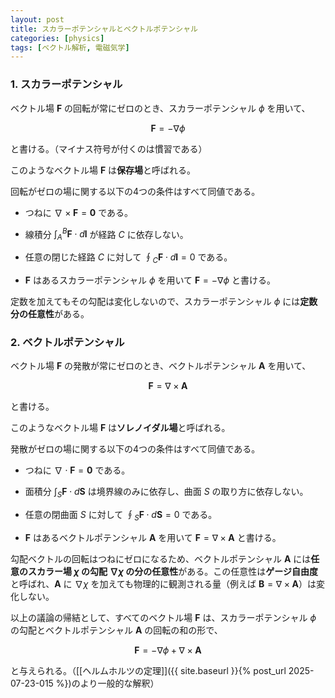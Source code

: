 ```yaml
---
layout: post
title: スカラーポテンシャルとベクトルポテンシャル
categories: [physics]
tags: [ベクトル解析, 電磁気学]
---
```


### 1. スカラーポテンシャル

ベクトル場 $\mathbf{F}$ の回転が常にゼロのとき、スカラーポテンシャル $\phi$ を用いて、

$$
\mathbf{F}=-\nabla\phi
$$

と書ける。（マイナス符号が付くのは慣習である）

このようなベクトル場 $\mathbf{F}$ は**保存場**と呼ばれる。

回転がゼロの場に関する以下の4つの条件はすべて同値である。

- つねに $\nabla\times\mathbf{F}=\mathbf{0}$ である。

- 線積分 $\int_A^B \mathbf{F} \cdot d \mathbf{l}$ が経路 $C$ に依存しない。

- 任意の閉じた経路 $C$ に対して $\oint_C\mathbf{F} \cdot d \mathbf{l}=0$ である。

- $\mathbf{F}$ はあるスカラーポテンシャル $\phi$ を用いて $\mathbf{F}=-\nabla\phi$ と書ける。

定数を加えてもその勾配は変化しないので、スカラーポテンシャル $\phi$ には**定数分の任意性**がある。

### 2. ベクトルポテンシャル

ベクトル場 $\mathbf{F}$ の発散が常にゼロのとき、ベクトルポテンシャル $\mathbf{A}$ を用いて、

$$
\mathbf{F}=\nabla\times\mathbf{A}
$$

と書ける。

このようなベクトル場 $\mathbf{F}$ は**ソレノイダル場**と呼ばれる。

発散がゼロの場に関する以下の4つの条件はすべて同値である。

- つねに $\nabla\cdot\mathbf{F}=\mathbf{0}$ である。

- 面積分 $\int_S \mathbf{F} \cdot d \mathbf{S}$ は境界線のみに依存し、曲面 $S$ の取り方に依存しない。

- 任意の閉曲面 $S$ に対して $\oint_S \mathbf{F} \cdot d \mathbf{S}=0$ である。

- $\mathbf{F}$ はあるベクトルポテンシャル $\mathbf{A}$ を用いて $\mathbf{F}=\nabla\times\mathbf{A}$ と書ける。


勾配ベクトルの回転はつねにゼロになるため、ベクトルポテンシャル $\mathbf{A}$ には**任意のスカラー場 $\chi$ の勾配 $\nabla\chi$ の分の任意性**がある。この任意性は**ゲージ自由度**と呼ばれ、$\mathbf{A}$ に $\nabla\chi$ を加えても物理的に観測される量（例えば $\mathbf{B}=\nabla\times\mathbf{A}$）は変化しない。

以上の議論の帰結として、すべてのベクトル場 $\mathbf{F}$ は、スカラーポテンシャル $\phi$ の勾配とベクトルポテンシャル $\mathbf{A}$ の回転の和の形で、

$$
\mathbf{F}=-\nabla\phi+\nabla\times\mathbf{A}
$$

と与えられる。（[[ヘルムホルツの定理]]({{ site.baseurl }}{% post_url 2025-07-23-015 %})のより一般的な解釈）
